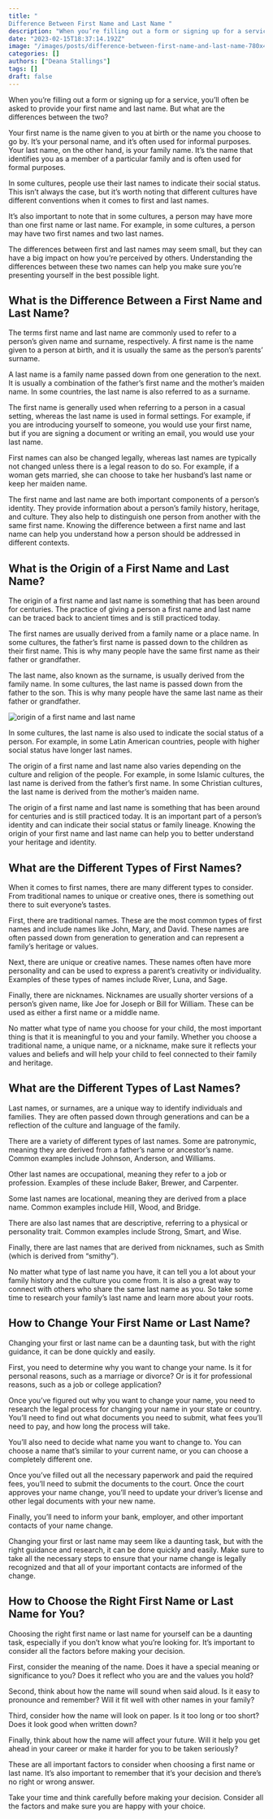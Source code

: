 ```yaml
---
title: "
Difference Between First Name and Last Name "
description: "When you’re filling out a form or signing up for a service, you’ll often be asked to provide your first name and last name. But what are the differenc"
date: "2023-02-15T18:37:14.192Z"
image: "/images/posts/difference-between-first-name-and-last-name-780x450.jpg"
categories: []
authors: ["Deana Stallings"]
tags: []
draft: false
---
```


When you’re filling out a form or signing up for a service, you’ll often be asked to provide your first name and last name. But what are the differences between the two?

Your first name is the name given to you at birth or the name you choose to go by. It’s your personal name, and it’s often used for informal purposes. Your last name, on the other hand, is your family name. It’s the name that identifies you as a member of a particular family and is often used for formal purposes.

In some cultures, people use their last names to indicate their social status. This isn’t always the case, but it’s worth noting that different cultures have different conventions when it comes to first and last names.

It’s also important to note that in some cultures, a person may have more than one first name or last name. For example, in some cultures, a person may have two first names and two last names.

The differences between first and last names may seem small, but they can have a big impact on how you’re perceived by others. Understanding the differences between these two names can help you make sure you’re presenting yourself in the best possible light.

## What is the Difference Between a First Name and Last Name?

The terms first name and last name are commonly used to refer to a person’s given name and surname, respectively. A first name is the name given to a person at birth, and it is usually the same as the person’s parents’ surname.

A last name is a family name passed down from one generation to the next. It is usually a combination of the father’s first name and the mother’s maiden name. In some countries, the last name is also referred to as a surname.

The first name is generally used when referring to a person in a casual setting, whereas the last name is used in formal settings. For example, if you are introducing yourself to someone, you would use your first name, but if you are signing a document or writing an email, you would use your last name.

First names can also be changed legally, whereas last names are typically not changed unless there is a legal reason to do so. For example, if a woman gets married, she can choose to take her husband’s last name or keep her maiden name.

The first name and last name are both important components of a person’s identity. They provide information about a person’s family history, heritage, and culture. They also help to distinguish one person from another with the same first name. Knowing the difference between a first name and last name can help you understand how a person should be addressed in different contexts.

## What is the Origin of a First Name and Last Name?

The origin of a first name and last name is something that has been around for centuries. The practice of giving a person a first name and last name can be traced back to ancient times and is still practiced today.

The first names are usually derived from a family name or a place name. In some cultures, the father’s first name is passed down to the children as their first name. This is why many people have the same first name as their father or grandfather.

The last name, also known as the surname, is usually derived from the family name. In some cultures, the last name is passed down from the father to the son. This is why many people have the same last name as their father or grandfather.

![ origin of a first name and last name](https://www.pdhre.org/wp-content/uploads/2023/02/origin-of-a-first-name-and-last-name.jpg)

In some cultures, the last name is also used to indicate the social status of a person. For example, in some Latin American countries, people with higher social status have longer last names.

The origin of a first name and last name also varies depending on the culture and religion of the people. For example, in some Islamic cultures, the last name is derived from the father’s first name. In some Christian cultures, the last name is derived from the mother’s maiden name.

The origin of a first name and last name is something that has been around for centuries and is still practiced today. It is an important part of a person’s identity and can indicate their social status or family lineage. Knowing the origin of your first name and last name can help you to better understand your heritage and identity.

## What are the Different Types of First Names?

When it comes to first names, there are many different types to consider. From traditional names to unique or creative ones, there is something out there to suit everyone’s tastes.

First, there are traditional names. These are the most common types of first names and include names like John, Mary, and David. These names are often passed down from generation to generation and can represent a family’s heritage or values.

Next, there are unique or creative names. These names often have more personality and can be used to express a parent’s creativity or individuality. Examples of these types of names include River, Luna, and Sage.

Finally, there are nicknames. Nicknames are usually shorter versions of a person’s given name, like Joe for Joseph or Bill for William. These can be used as either a first name or a middle name.

No matter what type of name you choose for your child, the most important thing is that it is meaningful to you and your family. Whether you choose a traditional name, a unique name, or a nickname, make sure it reflects your values and beliefs and will help your child to feel connected to their family and heritage.

## What are the Different Types of Last Names?

Last names, or surnames, are a unique way to identify individuals and families. They are often passed down through generations and can be a reflection of the culture and language of the family.

There are a variety of different types of last names. Some are patronymic, meaning they are derived from a father’s name or ancestor’s name. Common examples include Johnson, Anderson, and Williams.

Other last names are occupational, meaning they refer to a job or profession. Examples of these include Baker, Brewer, and Carpenter.

Some last names are locational, meaning they are derived from a place name. Common examples include Hill, Wood, and Bridge.

There are also last names that are descriptive, referring to a physical or personality trait. Common examples include Strong, Smart, and Wise.

Finally, there are last names that are derived from nicknames, such as Smith (which is derived from “smithy”).

No matter what type of last name you have, it can tell you a lot about your family history and the culture you come from. It is also a great way to connect with others who share the same last name as you. So take some time to research your family’s last name and learn more about your roots.

## How to Change Your First Name or Last Name?

Changing your first or last name can be a daunting task, but with the right guidance, it can be done quickly and easily.

First, you need to determine why you want to change your name. Is it for personal reasons, such as a marriage or divorce? Or is it for professional reasons, such as a job or college application?

Once you’ve figured out why you want to change your name, you need to research the legal process for changing your name in your state or country. You’ll need to find out what documents you need to submit, what fees you’ll need to pay, and how long the process will take.

You’ll also need to decide what name you want to change to. You can choose a name that’s similar to your current name, or you can choose a completely different one.

Once you’ve filled out all the necessary paperwork and paid the required fees, you’ll need to submit the documents to the court. Once the court approves your name change, you’ll need to update your driver’s license and other legal documents with your new name.

Finally, you’ll need to inform your bank, employer, and other important contacts of your name change.

Changing your first or last name may seem like a daunting task, but with the right guidance and research, it can be done quickly and easily. Make sure to take all the necessary steps to ensure that your name change is legally recognized and that all of your important contacts are informed of the change.

## How to Choose the Right First Name or Last Name for You?

Choosing the right first name or last name for yourself can be a daunting task, especially if you don’t know what you’re looking for. It’s important to consider all the factors before making your decision.

First, consider the meaning of the name. Does it have a special meaning or significance to you? Does it reflect who you are and the values you hold?

Second, think about how the name will sound when said aloud. Is it easy to pronounce and remember? Will it fit well with other names in your family?

Third, consider how the name will look on paper. Is it too long or too short? Does it look good when written down?

Finally, think about how the name will affect your future. Will it help you get ahead in your career or make it harder for you to be taken seriously?

These are all important factors to consider when choosing a first name or last name. It’s also important to remember that it’s your decision and there’s no right or wrong answer.

Take your time and think carefully before making your decision. Consider all the factors and make sure you are happy with your choice.